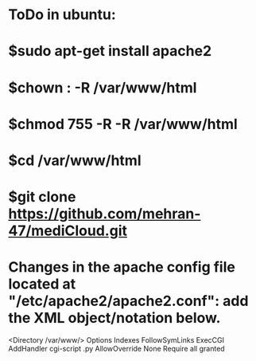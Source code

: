 # ToDo in ubuntu:
# $sudo apt-get install apache2
# $chown <username>:<username> -R /var/www/html
# $chmod 755 -R -R /var/www/html
# $cd /var/www/html 
# $git clone https://github.com/mehran-47/mediCloud.git
# Changes in the apache config file located at "/etc/apache2/apache2.conf": add the XML object/notation below.
<Directory /var/www/>
	Options Indexes FollowSymLinks ExecCGI
	AddHandler cgi-script .py
	AllowOverride None
	Require all granted	
</Directory>